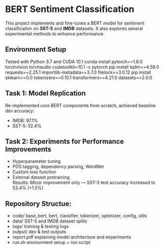 # BERT Sentiment Classification 
This project implements and fine-tunes a BERT model for sentiment classification on **SST-5** and **IMDB** datasets. It also explores several experimental methods to enhance performance.

## Environment Setup
Tested with Python 3.7 and CUDA 10.1
conda install pytorch==1.8.0 torchvision torchaudio cudatoolkit=10.1 -c pytorch
pip install tqdm==4.58.0 requests==2.25.1 importlib-metadata==3.7.0 filelock==3.0.12
pip install sklearn==0.0 tokenizers==0.10.1 transformers==4.21.0 datasets==2.0.0

## Task 1: Model Replication
Re-implemented core BERT components from scratch, achieved baseline dev accuracy:
- IMDB: 97.1%
- SST-5: 52.4%

## Task 2: Experiments for Performance Improvements
- Hyperparameter tuning
- POS tagging, dependency parsing, WordNet
- Custom loss function
- External dataset pretraining  
Results: Minor improvement only — SST-5 test accuracy increased to 53.4% (+1.5%)

## Repository Structue:
- code/          base_bert, bert, classifier, tokenizer, optimizer, config, utils
- data/          SST-5 and IMDB dataset splits
- logs/          training & testing logs
- output/        dev & test outputs
- report.pdf     explaining model architecture and experiments
- run.sh         environment setup + run script

